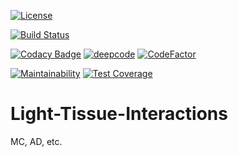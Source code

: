 [![License](https://img.shields.io/badge/license-GNU_GPLv3-orange.svg)](https://github.com/VulpesCorsac/Geo/blob/master/LICENSE) 

[![Build Status](https://ci.appveyor.com/api/projects/status/29ba1qdagqtfmbpw?svg=true)](https://ci.appveyor.com/project/VulpesCorsac/light-tissue-interactions/)

[![Codacy Badge](https://app.codacy.com/project/badge/Grade/335b72ee6d004fbda33b84d92fb7b66c)](https://www.codacy.com/gh/VulpesCorsac/Light-Tissue-Interactions/dashboard?utm_source=github.com&amp;utm_medium=referral&amp;utm_content=VulpesCorsac/Light-Tissue-Interactions&amp;utm_campaign=Badge_Grade)
[![deepcode](https://www.deepcode.ai/api/gh/badge?key=eyJhbGciOiJIUzI1NiIsInR5cCI6IkpXVCJ9.eyJwbGF0Zm9ybTEiOiJnaCIsIm93bmVyMSI6IlZ1bHBlc0NvcnNhYyIsInJlcG8xIjoiTGlnaHQtVGlzc3VlLUludGVyYWN0aW9ucyIsImluY2x1ZGVMaW50IjpmYWxzZSwiYXV0aG9ySWQiOjE2MDkxLCJpYXQiOjE2MTkzNzY5NzZ9.Rw_8dq6WMsEgU2_HudmVREkEteOIdgeb-RtSH1mvfak)](https://www.deepcode.ai/app/gh/VulpesCorsac/Light-Tissue-Interactions/_/dashboard?utm_content=gh%2FVulpesCorsac%2FLight-Tissue-Interactions)
[![CodeFactor](https://www.codefactor.io/repository/github/vulpescorsac/light-tissue-interactions/badge)](https://www.codefactor.io/repository/github/vulpescorsac/light-tissue-interactions)

[![Maintainability](https://api.codeclimate.com/v1/badges/6913369d5e5eeb196ef6/maintainability)](https://codeclimate.com/github/VulpesCorsac/Light-Tissue-Interactions/maintainability)
[![Test Coverage](https://api.codeclimate.com/v1/badges/6913369d5e5eeb196ef6/test_coverage)](https://codeclimate.com/github/VulpesCorsac/Light-Tissue-Interactions/test_coverage)

# Light-Tissue-Interactions
MC, AD, etc.
